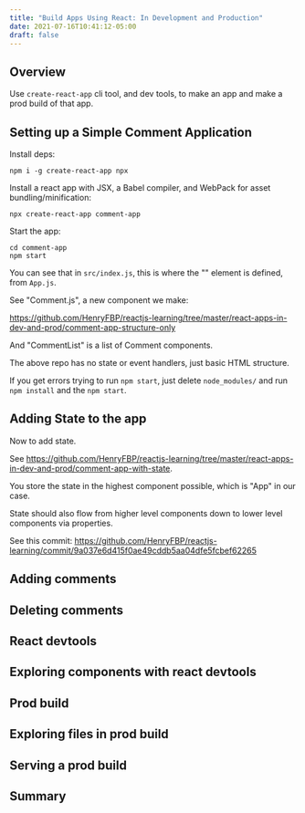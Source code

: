 ```yaml
---
title: "Build Apps Using React: In Development and Production"
date: 2021-07-16T10:41:12-05:00
draft: false
---
```


## Overview

Use `create-react-app` cli tool, and dev tools, to make an app and make a prod build of that app.

## Setting up a Simple Comment Application  

Install deps:

    npm i -g create-react-app npx

Install a react app with JSX, a Babel compiler, and WebPack for asset bundling/minification:

    npx create-react-app comment-app

Start the app:

    cd comment-app
    npm start

You can see that in `src/index.js`, this is where the "<App/>" element is defined, from `App.js`.

See "Comment.js", a new component we make:

<https://github.com/HenryFBP/reactjs-learning/tree/master/react-apps-in-dev-and-prod/comment-app-structure-only>

And "CommentList" is a list of Comment components.

The above repo has no state or event handlers, just basic HTML structure.

If you get errors trying to run `npm start`, just delete `node_modules/` and run `npm install` and the `npm start`.

## Adding State to the app

Now to add state.

See <https://github.com/HenryFBP/reactjs-learning/tree/master/react-apps-in-dev-and-prod/comment-app-with-state>.

You store the state in the highest component possible, which is "App" in our case.

State should also flow from higher level components down to lower level components via properties.

See this commit: <https://github.com/HenryFBP/reactjs-learning/commit/9a037e6d415f0ae49cddb5aa04dfe5fcbef62265>

## Adding comments

## Deleting comments

## React devtools

## Exploring components with react devtools

## Prod build

## Exploring files in prod build

## Serving a prod build

## Summary